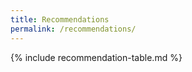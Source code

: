 ```yaml
---
title: Recommendations
permalink: /recommendations/
---
```


 {% include recommendation-table.md %}
